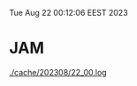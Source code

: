 Tue Aug 22 00:12:06 EEST 2023
# JAM
<a href='./cache/202308/22_00.log'>./cache/202308/22_00.log</a>
